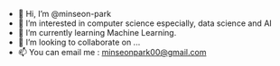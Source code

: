 - 👋 Hi, I’m @minseon-park
- 👀 I’m interested in computer science especially, data science and AI
- 🌱 I’m currently learning Machine Learning.
- 💞️ I’m looking to collaborate on ...
- 📫 You can email me : minseonpark00@gmail.com
